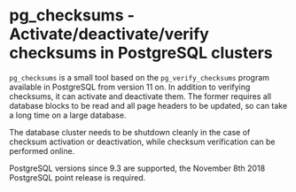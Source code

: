 pg_checksums - Activate/deactivate/verify checksums in PostgreSQL clusters
==========================================================================

`pg_checksums` is a small tool based on the `pg_verify_checksums` program
available in PostgreSQL from version 11 on. In addition to verifying checksums,
it can activate and deactivate them.  The former requires all database blocks
to be read and all page headers to be updated, so can take a long time on a
large database.

The database cluster needs to be shutdown cleanly in the case of checksum
activation or deactivation, while checksum verification can be performed
online.

PostgreSQL versions since 9.3 are supported, the November 8th 2018 PostgreSQL
point release is required.
